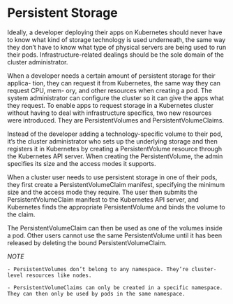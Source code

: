 # Persistent Storage

Ideally, a developer deploying their apps on Kubernetes should never have to
know what kind of storage technology is used underneath, the same way they don’t
have to know what type of physical servers are being used to run their pods. Infrastructure-related dealings should be the sole domain of the cluster administrator.

When a developer needs a certain amount of persistent storage for their applica-
tion, they can request it from Kubernetes, the same way they can request CPU, mem-
ory, and other resources when creating a pod. The system administrator can configure
the cluster so it can give the apps what they request.
To enable apps to request storage in a Kubernetes cluster without having to deal with infrastructure specifics, two new resources were introduced. They are PersistentVolumes and PersistentVolumeClaims.

Instead of the developer adding a technology-specific volume to their pod, it’s the
cluster administrator who sets up the underlying storage and then registers it in
Kubernetes by creating a PersistentVolume resource through the Kubernetes API
server. When creating the PersistentVolume, the admin specifies its size and the access modes it supports.

When a cluster user needs to use persistent storage in one of their pods, they first
create a PersistentVolumeClaim manifest, specifying the minimum size and the access
mode they require. The user then submits the PersistentVolumeClaim manifest to the
Kubernetes API server, and Kubernetes finds the appropriate PersistentVolume and
binds the volume to the claim.

The PersistentVolumeClaim can then be used as one of the volumes inside a pod.
Other users cannot use the same PersistentVolume until it has been released by deleting the bound PersistentVolumeClaim.


*NOTE*

    - PersistentVolumes don’t belong to any namespace. They’re cluster-level resources like nodes.

    - PersistentVolumeClaims can only be created in a specific namespace. They can then only be used by pods in the same namespace.
